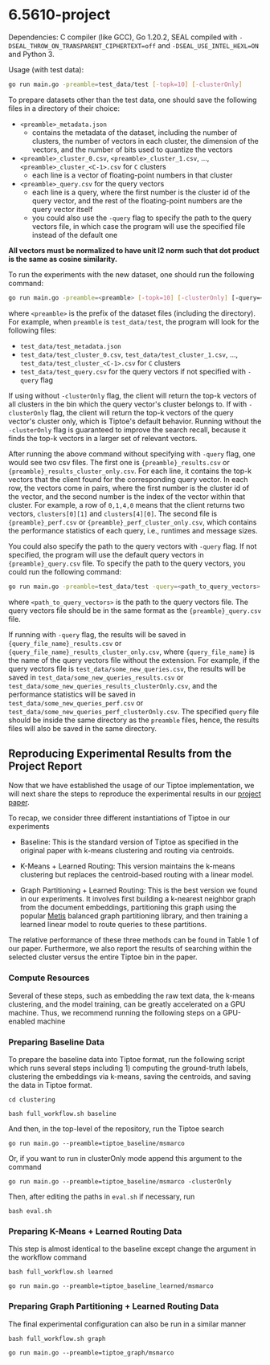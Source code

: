 # 6.5610-project

Dependencies: C compiler (like GCC), Go 1.20.2, SEAL compiled with `-DSEAL_THROW_ON_TRANSPARENT_CIPHERTEXT=off` and `-DSEAL_USE_INTEL_HEXL=ON` and Python 3.

Usage (with test data):
```bash
go run main.go -preamble=test_data/test [-topk=10] [-clusterOnly]
```

To prepare datasets other than the test data, one should save the following files in a directory of their choice:
- `<preamble>_metadata.json`
    - contains the metadata of the dataset, including the number of clusters, the number of vectors in each cluster, the dimension of the vectors, and the number of bits used to quantize the vectors
- `<preamble>_cluster_0.csv`, `<preamble>_cluster_1.csv`, ..., `<preamble>_cluster_<C-1>.csv` for `C` clusters
    - each line is a vector of floating-point numbers in that cluster
- `<preamble>_query.csv` for the query vectors
    - each line is a query, where the first number is the cluster id of the query vector, and the rest of the floating-point numbers are the query vector itself
    - you could also use the `-query` flag to specify the path to the query vectors file, in which case the program will use the specified file instead of the default one

**All vectors must be normalized to have unit l2 norm such that dot product is the same as cosine similarity.**

To run the experiments with the new dataset, one should run the following command:
```bash
go run main.go -preamble=<preamble> [-topk=10] [-clusterOnly] [-query=<path_to_query_vectors>]
```
where `<preamble>` is the prefix of the dataset files (including the directory). For example, when `preamble` is `test_data/test`, the program will look for the following files:
- `test_data/test_metadata.json`
- `test_data/test_cluster_0.csv`, `test_data/test_cluster_1.csv`, ..., `test_data/test_cluster_<C-1>.csv` for `C` clusters
- `test_data/test_query.csv` for the query vectors if not specified with `-query` flag

If using without `-clusterOnly` flag, the client will return the top-k vectors of all clusters in the bin which the query vector's cluster belongs to. If with `-clusterOnly` flag, the client will return the top-k vectors of the query vector's cluster only, which is Tiptoe's default behavior. Running without the `-clusterOnly` flag is guaranteed to improve the search recall, because it finds the top-k vectors in a larger set of relevant vectors.

After running the above command without specifying with `-query` flag, one would see two csv files. The first one is `{preamble}_results.csv` or `{preamble}_results_cluster_only.csv`. For each line, it contains the top-k vectors that the client found for the corresponding query vector. In each row, the vectors come in pairs, where the first number is the cluster id of the vector, and the second number is the index of the vector within that cluster. For example, a row of `0,1,4,0` means that the client returns two vectors, `clusters[0][1]` and `clusters[4][0]`. The second file is `{preamble}_perf.csv` or `{preamble}_perf_cluster_only.csv`, which contains the performance statistics of each query, i.e., runtimes and message sizes.

You could also specify the path to the query vectors with `-query` flag. If not specified, the program will use the default query vectors in `{preamble}_query.csv` file. To specify the path to the query vectors, you could run the following command:
```bash
go run main.go -preamble=test_data/test -query=<path_to_query_vectors> [-topk=10] [-clusterOnly]
```
where `<path_to_query_vectors>` is the path to the query vectors file. The query vectors file should be in the same format as the `{preamble}_query.csv` file.

If running with `-query` flag, the results will be saved in `{query_file_name}_results.csv` or `{query_file_name}_results_cluster_only.csv`, where `{query_file_name}` is the name of the query vectors file without the extension. For example, if the query vectors file is `test_data/some_new_queries.csv`, the results will be saved in `test_data/some_new_queries_results.csv` or `test_data/some_new_queries_results_clusterOnly.csv`, and the performance statistics will be saved in `test_data/some_new_queries_perf.csv` or `test_data/some_new_queries_perf_clusterOnly.csv`. The specified `query` file should be inside the same directory as the `preamble` files, hence, the results files will also be saved in the same directory.

## Reproducing Experimental Results from the Project Report

Now that we have established the usage of our Tiptoe implementation, we will next share the steps to
reproduce the experimental results in our [project paper](https://65610.csail.mit.edu/2025/reports/tiptoe.pdf). 

To recap, we consider three different instantiations of Tiptoe in our experiments

* Baseline: This is the standard version of Tiptoe as specified in the original paper with k-means clustering and routing via centroids. 

* K-Means + Learned Routing: This version maintains the k-means clustering but replaces the centroid-based routing with a linear model.

* Graph Partitioning + Learned Routing: This is the best version we found in our experiments. It involves first building a k-nearest neighbor graph from the document embeddings, partitioning this graph using the popular [Metis](https://github.com/KarypisLab/METIS) balanced graph partitioning library, and then training a learned linear model to route queries to these partitions. 

The relative performance of these three methods can be found in Table 1 of our paper. Furthermore, we also report the results of searching within the selected cluster versus the entire Tiptoe bin in the paper. 

### Compute Resources

Several of these steps, such as embedding the raw text data, the k-means clustering, and the model training, can be greatly accelerated on a GPU machine. Thus, we recommend running the following steps on a GPU-enabled machine 

### Preparing Baseline Data

To prepare the baseline data into Tiptoe format, run the following script which runs several steps including 1) computing the ground-truth labels, clustering the embeddings via k-means, saving the centroids, and saving the data in Tiptoe format. 

```cd clustering```

```bash full_workflow.sh baseline```

And then, in the top-level of the repository, run the Tiptoe search

```go run main.go --preamble=tiptoe_baseline/msmarco```

Or, if you want to run in clusterOnly mode append this argument to the command

```go run main.go --preamble=tiptoe_baseline/msmarco -clusterOnly```

Then, after editing the paths in `eval.sh` if necessary, run

```bash eval.sh```


### Preparing K-Means + Learned Routing Data

This step is almost identical to the baseline except change the argument in the workflow command

```bash full_workflow.sh learned```

```go run main.go --preamble=tiptoe_baseline_learned/msmarco```



### Preparing Graph Partitioning + Learned Routing Data

The final experimental configuration can also be run in a similar manner

```bash full_workflow.sh graph```

```go run main.go --preamble=tiptoe_graph/msmarco```

